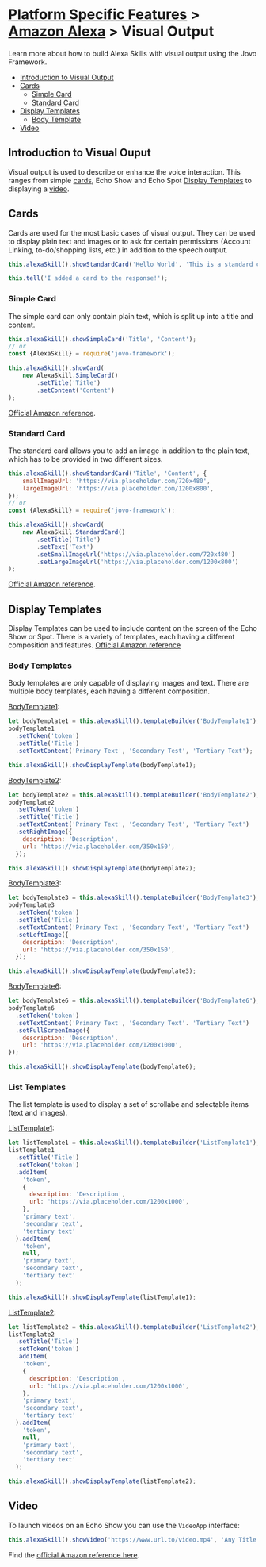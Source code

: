 # [Platform Specific Features](../) > [Amazon Alexa](./README.md) > Visual Output

Learn more about how to build Alexa Skills with visual output using the Jovo Framework.

* [Introduction to Visual Output](#introduction-to-visual-output)
* [Cards](#cards)
  * [Simple Card](#simple-card)
  * [Standard Card](#standard-card)
* [Display Templates](#display-templates)
  * [Body Template](#body-template)
* [Video](#video)

## Introduction to Visual Ouput

Visual output is used to describe or enhance the voice interaction. This ranges from simple [cards](#cards), Echo Show and Echo Spot [Display Templates](#display-templates) to displaying a [video](#video).

## Cards

Cards are used for the most basic cases of visual output. They can be used to display plain text and images or to ask for certain permissions (Account Linking, to-do/shopping lists, etc.) in addition to the speech output.

```javascript
this.alexaSkill().showStandardCard('Hello World', 'This is a standard card');

this.tell('I added a card to the response!');
```

### Simple Card

The simple card can only contain plain text, which is split up into a title and content.

```javascript
this.alexaSkill().showSimpleCard('Title', 'Content');
// or
const {AlexaSkill} = require('jovo-framework');

this.alexaSkill().showCard(
    new AlexaSkill.SimpleCard()
        .setTitle('Title')
        .setContent('Content')
);
```

[Official Amazon reference](https://developer.amazon.com/docs/custom-skills/include-a-card-in-your-skills-response.html#creating-a-basic-home-card-to-display-text).

### Standard Card

The standard card allows you to add an image in addition to the plain text, which has to be provided in two different sizes.

```javascript
this.alexaSkill().showStandardCard('Title', 'Content', {
    smallImageUrl: 'https://via.placeholder.com/720x480',
    largeImageUrl: 'https://via.placeholder.com/1200x800',
});
// or
const {AlexaSkill} = require('jovo-framework');

this.alexaSkill().showCard(
    new AlexaSkill.StandardCard()
        .setTitle('Title')
        .setText('Text')
        .setSmallImageUrl('https://via.placeholder.com/720x480')
        .setLargeImageUrl('https://via.placeholder.com/1200x800')
);
```

[Official Amazon reference](https://developer.amazon.com/docs/custom-skills/include-a-card-in-your-skills-response.html#creating-a-home-card-to-display-text-and-an-image).

## Display Templates

Display Templates can be used to include content on the screen of the Echo Show or Spot. There is a variety of templates, each having a different composition and features.
[Official Amazon reference](https://developer.amazon.com/docs/custom-skills/display-interface-reference.html) 

### Body Templates

Body templates are only capable of displaying images and text. There are multiple body templates, each having a different composition.

[BodyTemplate1](https://developer.amazon.com/docs/custom-skills/display-interface-reference.html#bodytemplate1-for-simple-text-and-image-views):
```javascript
let bodyTemplate1 = this.alexaSkill().templateBuilder('BodyTemplate1');
bodyTemplate1
  .setToken('token')
  .setTitle('Title')
  .setTextContent('Primary Text', 'Secondary Test', 'Tertiary Text');

this.alexaSkill().showDisplayTemplate(bodyTemplate1);
```

[BodyTemplate2](https://developer.amazon.com/docs/custom-skills/display-interface-reference.html#bodytemplate2-for-image-views-and-limited-centered-text):
```javascript
let bodyTemplate2 = this.alexaSkill().templateBuilder('BodyTemplate2');
bodyTemplate2
  .setToken('token')
  .setTitle('Title')
  .setTextContent('Primary Text', 'Secondary Test', 'Tertiary Text')
  .setRightImage({
    description: 'Description',
    url: 'https://via.placeholder.com/350x150',
  });

this.alexaSkill().showDisplayTemplate(bodyTemplate2);
```

[BodyTemplate3](https://developer.amazon.com/docs/custom-skills/display-interface-reference.html#bodytemplate3-for-image-views-and-limited-left-aligned-text):

```javascript
let bodyTemplate3 = this.alexaSkill().templateBuilder('BodyTemplate3');
bodyTemplate3
  .setToken('token')
  .setTitle('Title')
  .setTextContent('Primary Text', 'Secondary Text', 'Tertiary Text')
  .setLeftImage({
    description: 'Description',
    url: 'https://via.placeholder.com/350x150',
  });

this.alexaSkill().showDisplayTemplate(bodyTemplate3);
```

[BodyTemplate6](https://developer.amazon.com/docs/custom-skills/display-interface-reference.html#bodytemplate6-for-text-and-optional-background-image):

```javascript
let bodyTemplate6 = this.alexaSkill().templateBuilder('BodyTemplate6');
bodyTemplate6
  .setToken('token')
  .setTextContent('Primary Text', 'Secondary Text'. 'Tertiary Text')
  .setFullScreenImage({
    description: 'Description',
    url: 'https://via.placeholder.com/1200x1000',
});

this.alexaSkill().showDisplayTemplate(bodyTemplate6);
```

### List Templates

The list template is used to display a set of scrollabe and selectable items (text and images).

[ListTemplate1](https://developer.amazon.com/docs/custom-skills/display-interface-reference.html#listtemplate1-for-text-lists-and-optional-images):

```javascript
let listTemplate1 = this.alexaSkill().templateBuilder('ListTemplate1');
listTemplate1
  .setTitle('Title')
  .setToken('token')
  .addItem(
    'token',
    {
      description: 'Description',
      url: 'https://via.placeholder.com/1200x1000',
    },
    'primary text',
    'secondary text',
    'tertiary text'
  ).addItem(
    'token',
    null,
    'primary text',
    'secondary text',
    'tertiary text'
  );

this.alexaSkill().showDisplayTemplate(listTemplate1);
```

[ListTemplate2](https://developer.amazon.com/docs/custom-skills/display-interface-reference.html#listtemplate2-for-list-images-and-optional-text):

```javascript
let listTemplate2 = this.alexaSkill().templateBuilder('ListTemplate2');
listTemplate2
  .setTitle('Title')
  .setToken('token')
  .addItem(
    'token',
    {
      description: 'Description',
      url: 'https://via.placeholder.com/1200x1000',
    },
    'primary text',
    'secondary text',
    'tertiary text'
  ).addItem(
    'token',
    null,
    'primary text',
    'secondary text',
    'tertiary text'
  );

this.alexaSkill().showDisplayTemplate(listTemplate2);
```

## Video

To launch videos on an Echo Show you can use the `VideoApp` interface:

```javascript
this.alexaSkill().showVideo('https://www.url.to/video.mp4', 'Any Title', 'Any Subtitle');
```

Find the [official Amazon reference here](https://developer.amazon.com/docs/custom-skills/videoapp-interface-reference.html).
